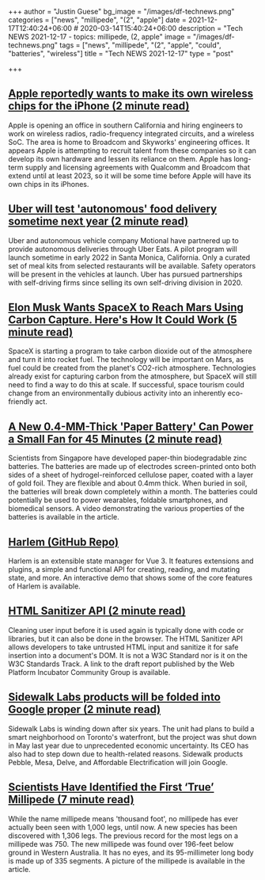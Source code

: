 +++
author = "Justin Guese"
bg_image = "/images/df-technews.png"
categories = ["news", "millipede", "(2", "apple"]
date = 2021-12-17T12:40:24+06:00 # 2020-03-14T15:40:24+06:00
description = "Tech NEWS 2021-12-17 - topics: millipede, (2, apple"
image = "/images/df-technews.png"
tags = ["news", "millipede", "(2", "apple", "could", "batteries", "wireless"]
title = "Tech NEWS 2021-12-17"
type = "post"

+++

## [Apple reportedly wants to make its own wireless chips for the iPhone (2 minute read)](https://www.macworld.com/article/560257/apple-reportedly-wants-to-make-its-own-wireless-chips-for-the-iphone.html)

Apple is opening an office in southern California and hiring engineers to work on wireless radios, radio-frequency integrated circuits, and a wireless SoC. The area is home to Broadcom and Skyworks' engineering offices. It appears Apple is attempting to recruit talent from these companies so it can develop its own hardware and lessen its reliance on them. Apple has long-term supply and licensing agreements with Qualcomm and Broadcom that extend until at least 2023, so it will be some time before Apple will have its own chips in its iPhones.

## [Uber will test 'autonomous' food delivery sometime next year (2 minute read)](https://www.engadget.com/uber-motional-food-delivery-partnership-183107550.html)

Uber and autonomous vehicle company Motional have partnered up to provide autonomous deliveries through Uber Eats. A pilot program will launch sometime in early 2022 in Santa Monica, California. Only a curated set of meal kits from selected restaurants will be available. Safety operators will be present in the vehicles at launch. Uber has pursued partnerships with self-driving firms since selling its own self-driving division in 2020.

## [Elon Musk Wants SpaceX to Reach Mars Using Carbon Capture. Here's How It Could Work (5 minute read)](https://interestingengineering.com/elon-musk-wants-spacex-to-reach-mars-using-carbon-capture-heres-how-it-could-work)

SpaceX is starting a program to take carbon dioxide out of the atmosphere and turn it into rocket fuel. The technology will be important on Mars, as fuel could be created from the planet's CO2-rich atmosphere. Technologies already exist for capturing carbon from the atmosphere, but SpaceX will still need to find a way to do this at scale. If successful, space tourism could change from an environmentally dubious activity into an inherently eco-friendly act.

## [A New 0.4-MM-Thick 'Paper Battery' Can Power a Small Fan for 45 Minutes (2 minute read)](https://interestingengineering.com/a-new-04-mm-thick-paper-battery-can-power-a-small-fan-for-45-minutes)

Scientists from Singapore have developed paper-thin biodegradable zinc batteries. The batteries are made up of electrodes screen-printed onto both sides of a sheet of hydrogel-reinforced cellulose paper, coated with a layer of gold foil. They are flexible and about 0.4mm thick. When buried in soil, the batteries will break down completely within a month. The batteries could potentially be used to power wearables, foldable smartphones, and biomedical sensors. A video demonstrating the various properties of the batteries is available in the article.

## [Harlem (GitHub Repo)](https://github.com/andrewcourtice/harlem)

Harlem is an extensible state manager for Vue 3. It features extensions and plugins, a simple and functional API for creating, reading, and mutating state, and more. An interactive demo that shows some of the core features of Harlem is available.

## [HTML Sanitizer API (2 minute read)](https://css-tricks.com/html-sanitizer-api/)

Cleaning user input before it is used again is typically done with code or libraries, but it can also be done in the browser. The HTML Sanitizer API allows developers to take untrusted HTML input and sanitize it for safe insertion into a document's DOM. It is not a W3C Standard nor is it on the W3C Standards Track. A link to the draft report published by the Web Platform Incubator Community Group is available.

## [Sidewalk Labs products will be folded into Google proper (2 minute read)](https://www.engadget.com/sidewalk-labs-products-google-alphabet-151740698.html)

Sidewalk Labs is winding down after six years. The unit had plans to build a smart neighborhood on Toronto's waterfront, but the project was shut down in May last year due to unprecedented economic uncertainty. Its CEO has also had to step down due to health-related reasons. Sidewalk products Pebble, Mesa, Delve, and Affordable Electrification will join Google.

## [Scientists Have Identified the First ‘True’ Millipede (7 minute read)](https://www.vice.com/en/article/v7dbgx/scientists-have-identified-the-first-true-millipede)

While the name millipede means 'thousand foot', no millipede has ever actually been seen with 1,000 legs, until now. A new species has been discovered with 1,306 legs. The previous record for the most legs on a millipede was 750. The new millipede was found over 196-feet below ground in Western Australia. It has no eyes, and its 95-millimeter long body is made up of 335 segments. A picture of the millipede is available in the article.

